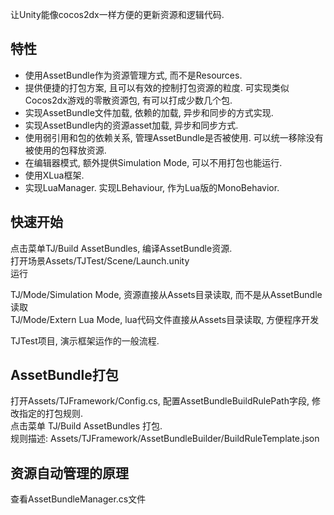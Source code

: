 让Unity能像cocos2dx一样方便的更新资源和逻辑代码.

## 特性
* 使用AssetBundle作为资源管理方式, 而不是Resources. 
* 提供便捷的打包方案, 且可以有效的控制打包资源的粒度. 可实现类似Cocos2dx游戏的零散资源包, 有可以打成少数几个包.
* 实现AssetBundle文件加载, 依赖的加载, 异步和同步的方式实现.
* 实现AssetBundle内的资源asset加载, 异步和同步方式.
* 使用弱引用和包的依赖关系, 管理AssetBundle是否被使用. 可以统一移除没有被使用的包释放资源.
* 在编辑器模式, 额外提供Simulation Mode, 可以不用打包也能运行.
* 使用XLua框架. 
* 实现LuaManager. 实现LBehaviour, 作为Lua版的MonoBehavior.

## 快速开始
点击菜单TJ/Build AssetBundles,  编译AssetBundle资源.   
打开场景Assets/TJTest/Scene/Launch.unity  
运行  
  
TJ/Mode/Simulation Mode, 资源直接从Assets目录读取, 而不是从AssetBundle读取  
TJ/Mode/Extern Lua Mode, lua代码文件直接从Assets目录读取, 方便程序开发  

TJTest项目, 演示框架运作的一般流程.

## AssetBundle打包
打开Assets/TJFramework/Config.cs, 配置AssetBundleBuildRulePath字段, 修改指定的打包规则.  
点击菜单 TJ/Build AssetBundles 打包.  
规则描述: Assets/TJFramework/AssetBundleBuilder/BuildRuleTemplate.json

## 资源自动管理的原理
查看AssetBundleManager.cs文件  
